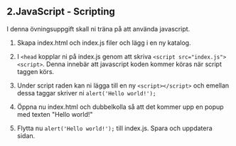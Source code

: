 ## 2.JavaScript - Scripting

I denna övningsuppgift skall ni träna på att använda javascript.

1. Skapa index.html och index.js filer och lägg i en ny katalog.

1. I ```<head``` kopplar ni på index.js genom att skriva ```<script src="index.js"><script>```. Denna innebär att javascript koden kommer köras när script taggen körs.

1. Under script raden kan ni lägga till en ny ```<script></script>``` och emellan dessa taggar skriver ni ```alert('Hello world!');```

1. Öppna nu index.html och dubbelkolla så att det kommer upp en popup med texten "Hello world!"

1. Flytta nu ```alert('Hello world!');``` till index.js. Spara och uppdatera sidan.



